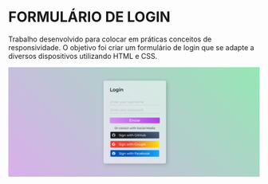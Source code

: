 # FORMULÁRIO DE LOGIN
Trabalho desenvolvido para colocar em práticas conceitos de responsividade. O objetivo foi criar um formulário de login que se adapte a diversos dispositivos utilizando HTML e CSS. 

![Tela de Login](https://github.com/dessamirand/form-login/blob/main/screenshot/Screenshot.png?raw=true "Login Form")

